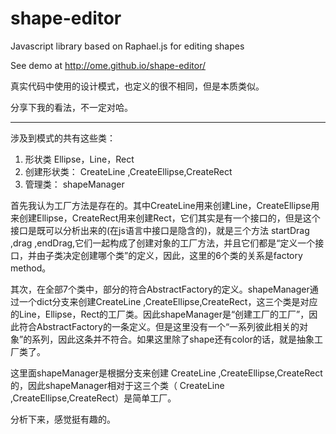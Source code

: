 # shape-editor

Javascript library based on Raphael.js for editing shapes

See demo at http://ome.github.io/shape-editor/

真实代码中使用的设计模式，也定义的很不相同，但是本质类似。

分享下我的看法，不一定对哈。

-----

涉及到模式的共有这些类：

1. 形状类 Ellipse，Line，Rect
2. 创建形状类： CreateLine ,CreateEllipse,CreateRect
3. 管理类： shapeManager

首先我认为工厂方法是存在的。其中CreateLine用来创建Line，CreateEllipse用来创建Ellipse，CreateRect用来创建Rect，它们其实是有一个接口的，但是这个接口是既可以分析出来的(在js语言中接口是隐含的)，就是三个方法
startDrag ,drag ,endDrag,它们一起构成了创建对象的工厂方法，并且它们都是“定义一个接口，并由子类决定创建哪个类”的定义，因此，这里的6个类的关系是factory method。

其次，在全部7个类中，部分的符合AbstractFactory的定义。shapeManager通过一个dict分支来创建CreateLine ,CreateEllipse,CreateRect，这三个类是对应的Line，Ellipse，Rect的工厂类。因此shapeManager是“创建工厂的工厂”，因此符合AbstractFactory的一条定义。但是这里没有一个“一系列彼此相关的对象”的系列，因此这条并不符合。如果这里除了shape还有color的话，就是抽象工厂类了。

这里面shapeManager是根据分支来创建 CreateLine ,CreateEllipse,CreateRect的，因此shapeManager相对于这三个类（ CreateLine ,CreateEllipse,CreateRect）是简单工厂。


分析下来，感觉挺有趣的。